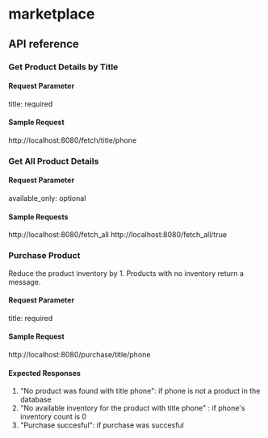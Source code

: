 # marketplace

## API reference

### Get Product Details by Title

#### Request Parameter
title: required

#### Sample Request
http://localhost:8080/fetch/title/phone

### Get All Product Details

#### Request Parameter
available_only: optional

#### Sample Requests
http://localhost:8080/fetch_all
http://localhost:8080/fetch_all/true

### Purchase Product
Reduce the product inventory by 1. Products with no inventory return a message.

#### Request Parameter
title: required

#### Sample Request

http://localhost:8080/purchase/title/phone

#### Expected Responses
1. "No product was found with title phone": if phone is not a product in the database
1. "No available inventory for the product with title phone" : if phone's inventory count is 0
1. "Purchase succesful": if purchase was succesful
